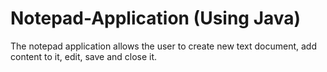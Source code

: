 
# Notepad-Application (Using Java)

The notepad application allows the user to create new text document, add content to it, edit, save and close it.
